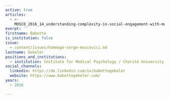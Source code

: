 ```yaml
---
active: true
articles:
  - >-
    MOSCO_2016_14_understanding-complexity-in-social-engagement-with-multiculturalism
exerpt: ''
firstname: Babette
is_institution: false
issue:
  - content/issues/hommage-serge-moscovici.md
lastname: Gekeler
positions_and_institutions:
  - institution: Institute for Medical Psychology / Charité University Hospitals, Germany
social_channels:
  linkedin: https://de.linkedin.com/in/babettegekeler
  website: https://www.babettegekeler.com/
years:
  - 2016

---
```

